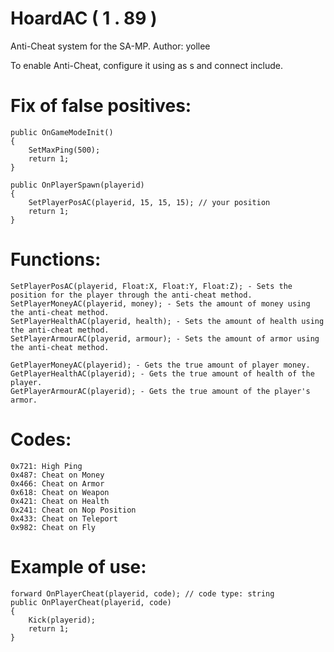 # HoardAC ( 1 . 89 )
Anti-Cheat system for the SA-MP.
Author: yollee

To enable Anti-Cheat, configure it using as s and connect include.

# Fix of false positives:
```pawn
public OnGameModeInit()
{
	SetMaxPing(500);
	return 1;
}

public OnPlayerSpawn(playerid)
{
	SetPlayerPosAC(playerid, 15, 15, 15); // your position
	return 1;
}
```

# Functions:
```pawn
SetPlayerPosAC(playerid, Float:X, Float:Y, Float:Z); - Sets the position for the player through the anti-cheat method.
SetPlayerMoneyAC(playerid, money); - Sets the amount of money using the anti-cheat method.
SetPlayerHealthAC(playerid, health); - Sets the amount of health using the anti-cheat method.
SetPlayerArmourAC(playerid, armour); - Sets the amount of armor using the anti-cheat method.

GetPlayerMoneyAC(playerid); - Gets the true amount of player money.
GetPlayerHealthAC(playerid); - Gets the true amount of health of the player.
GetPlayerArmourAC(playerid); - Gets the true amount of the player's armor.
```
# Codes:
```pawn
0x721: High Ping
0x487: Cheat on Money
0x466: Cheat on Armor
0x618: Cheat on Weapon
0x421: Cheat on Health
0x241: Cheat on Nop Position
0x433: Cheat on Teleport
0x982: Cheat on Fly
```

# Example of use:
```pawn
forward OnPlayerCheat(playerid, code); // code type: string
public OnPlayerCheat(playerid, code)
{
	Kick(playerid);
	return 1;
}
```
